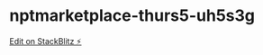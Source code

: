 # nptmarketplace-thurs5-uh5s3g

[Edit on StackBlitz ⚡️](https://stackblitz.com/edit/nptmarketplace-thurs5-uh5s3g)